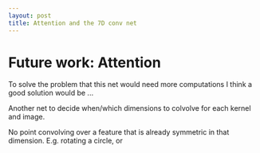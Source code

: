 ```yaml
---
layout: post
title: Attention and the 7D conv net
---
```




# Future work: Attention

To solve the problem that this net would need more computations I think a good solution would be ...

Another net to decide when/which dimensions to colvolve for each kernel and image.

No point convolving over a feature that is already symmetric in that dimension. E.g. rotating a circle, or 